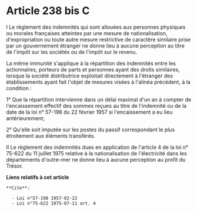 # Article 238 bis C

I Le règlement des indemnités qui sont allouées aux personnes physiques ou morales françaises atteintes par une mesure de
nationalisation, d'expropriation ou toute autre mesure restrictive de caractère similaire prise par un gouvernement étranger
ne donne lieu à aucune perception au titre de l'impôt sur les sociétés ou de l'impôt sur le revenu.

La même immunité s'applique à la répartition des indemnités entre les actionnaires, porteurs de parts et personnes ayant des
droits similaires, lorsque la société distributrice exploitait directement à l'étranger des établissements ayant fait l'objet
de mesures visées à l'alinéa précédent, à la condition :

1° Que la répartition intervienne dans un délai maximal d'un an à compter de l'encaissement effectif des sommes reçues au
titre de l'indemnité ou de la date de la loi n° 57-198 du 22 février 1957 si l'encaissement a eu lieu antérieurement;

2° Qu'elle soit imputée sur les postes du passif correspondant le plus étroitement aux éléments transférés.

II Le règlement des indemnités dues en application de l'article 4 de la loi n° 75-622 du 11 juillet 1975 relative à la
nationalisation de l'électricité dans les départements d'outre-mer ne donne lieu à aucune perception au profit du Trésor.

**Liens relatifs à cet article**

	**Cite**:

	  - Loi n°57-198 1957-02-22
	  - Loi n°75-622 1975-07-11 art. 4
